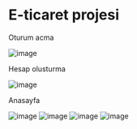 # E-ticaret projesi

Oturum acma

![image](https://github.com/muhammetclk/E-ticaret/assets/78647219/b507e755-a6c5-43fd-9e41-3a37368fbbe5)

Hesap olusturma

![image](https://github.com/muhammetclk/E-ticaret/assets/78647219/1e5d0e06-7c39-4353-a417-c6fedda0ed09)

Anasayfa

![image](https://github.com/muhammetclk/E-ticaret/assets/78647219/38725c33-b828-46d0-bb27-099fa82a1d3d)
 ![image](https://github.com/muhammetclk/E-ticaret/assets/78647219/ed3fcb10-1483-43f9-ab0f-9b07b12b37da)
![image](https://github.com/muhammetclk/E-ticaret/assets/78647219/a93de455-39f3-4218-9911-157220d8478b)
![image](https://github.com/muhammetclk/E-ticaret/assets/78647219/39d119f9-8c82-4da0-ad61-4974bee5ca56)








